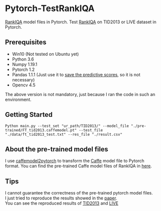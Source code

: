 # Pytorch-TestRankIQA
[RankIQA](https://github.com/xialeiliu/RankIQA) model files in Pytorch. Test [RankIQA](https://github.com/xialeiliu/RankIQA) on TID2013 or LIVE dataset in Pytorch.

## Prerequisites
* Win10 (Not tested on Ubuntu yet)
* Python 3.6
* Numpy 1.19.1
* Pytorch 1.2
* Pandas 1.1.1 (Just use it to [save the predictive scores](https://github.com/YunanZhu/Pytorch-TestRankIQA/blob/main/main.py#L75), so it is not necessary)
* Opencv 4.5

The above version is not mandatory, just because I ran the code in such an environment.

## Getting Started
`Python main.py --test_set "ur_path/TID2013/" --model_file "./pre-trained/FT_tid2013.caffemodel.pt" --test_file "./data/ft_tid2013_test.txt" --res_file "./result.csv"`

## About the pre-trained model files
I use [caffemodel2pytorch](https://github.com/vadimkantorov/caffemodel2pytorch) to transform the [Caffe](http://caffe.berkeleyvision.org/) model file to Pytorch format.
You can find the pre-trained Caffe model files of RankIQA in [here](https://github.com/xialeiliu/RankIQA/tree/master/pre-trained).

## Tips
I cannot guarantee the correctness of the pre-trained pytorch model files.  
I just tried to reproduce the results showed in the [paper](https://openaccess.thecvf.com/content_iccv_2017/html/Liu_RankIQA_Learning_From_ICCV_2017_paper.html).  
You can see the reproduced results of [TID2013](https://github.com/YunanZhu/Pytorch-TestRankIQA/blob/main/results%20of%20RankIQA%20on%20LIVE.xlsx) and [LIVE](https://github.com/YunanZhu/Pytorch-TestRankIQA/blob/main/results%20of%20RankIQA%20on%20TID2013.xlsx)
